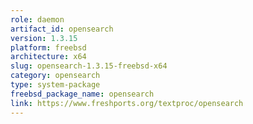 ```yaml
---
role: daemon
artifact_id: opensearch
version: 1.3.15
platform: freebsd
architecture: x64
slug: opensearch-1.3.15-freebsd-x64
category: opensearch
type: system-package
freebsd_package_name: opensearch
link: https://www.freshports.org/textproc/opensearch
---
```

